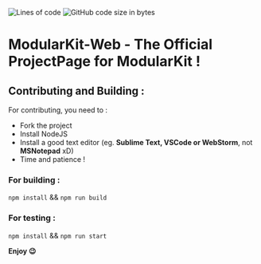 ![Lines of code](https://img.shields.io/tokei/lines/github/NutDevs-org/ModularKit-Web?label=Total%20Lines%20Of%20Codes%20%3A)
![GitHub code size in bytes](https://img.shields.io/github/languages/code-size/NutDevs-org/ModularKit-Web)


# ModularKit-Web - The Official ProjectPage for ModularKit !

## Contributing and Building :
For contributing, you need to :
- Fork the project
- Install NodeJS
- Install a good text editor (eg. **Sublime Text, VSCode or WebStorm**, not **MSNotepad** xD)
- Time and patience !

### For building :
``npm install`` && ``npm run build``

### For testing :
``npm install`` && ``npm run start``

**Enjoy 😉**